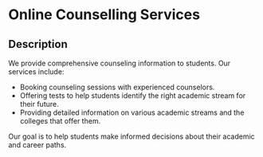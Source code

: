 # Online Counselling Services

## Description

We provide comprehensive counseling information to students. Our services include:

- Booking counseling sessions with experienced counselors.
- Offering tests to help students identify the right academic stream for their future.
- Providing detailed information on various academic streams and the colleges that offer them.

Our goal is to help students make informed decisions about their academic and career paths.

